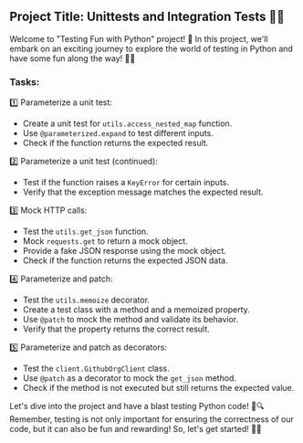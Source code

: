 ## Project Title: Unittests and Integration Tests 🧪🐍

Welcome to "Testing Fun with Python" project! 🎉 In this project, we'll embark on an exciting journey to explore the world of testing in Python and have some fun along the way! 🚀🔬

### Tasks:

1️⃣ Parameterize a unit test:
   - Create a unit test for `utils.access_nested_map` function.
   - Use `@parameterized.expand` to test different inputs.
   - Check if the function returns the expected result.

2️⃣ Parameterize a unit test (continued):
   - Test if the function raises a `KeyError` for certain inputs.
   - Verify that the exception message matches the expected result.

3️⃣ Mock HTTP calls:
   - Test the `utils.get_json` function.
   - Mock `requests.get` to return a mock object.
   - Provide a fake JSON response using the mock object.
   - Check if the function returns the expected JSON data.

4️⃣ Parameterize and patch:
   - Test the `utils.memoize` decorator.
   - Create a test class with a method and a memoized property.
   - Use `@patch` to mock the method and validate its behavior.
   - Verify that the property returns the correct result.

5️⃣ Parameterize and patch as decorators:
   - Test the `client.GithubOrgClient` class.
   - Use `@patch` as a decorator to mock the `get_json` method.
   - Check if the method is not executed but still returns the expected value.

Let's dive into the project and have a blast testing Python code! 🧪🔍 Remember, testing is not only important for ensuring the correctness of our code, but it can also be fun and rewarding! So, let's get started! 🚀🐍
